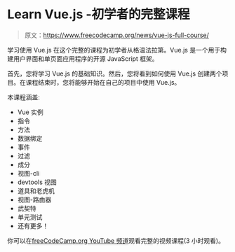 # Learn Vue.js -初学者的完整课程

> 原文：<https://www.freecodecamp.org/news/vue-js-full-course/>

学习使用 Vue.js 在这个完整的课程为初学者从格温法拉第。Vue.js 是一个用于构建用户界面和单页面应用程序的开源 JavaScript 框架。

首先，您将学习 Vue.js 的基础知识。然后，您将看到如何使用 Vue.js 创建两个项目。在课程结束时，您将能够开始在自己的项目中使用 Vue.js。

本课程涵盖:

*   Vue 实例
*   指令
*   方法
*   数据绑定
*   事件
*   过滤
*   成分
*   视图-cli
*   devtools 视图
*   道具和老虎机
*   视图-路由器
*   武契特
*   单元测试
*   还有更多！

你可以在[freeCodeCamp.org YouTube 频道](https://www.youtube.com/watch?v=4deVCNJq3qc)观看完整的视频课程(3 小时观看)。